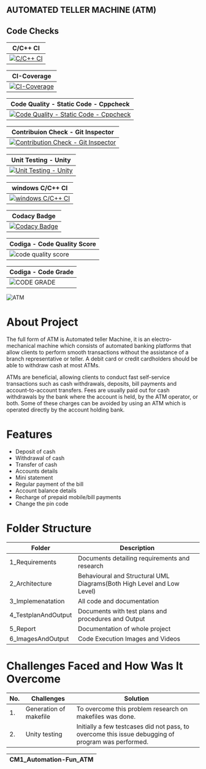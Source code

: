 
## AUTOMATED TELLER MACHINE (ATM)

## Code Checks

|C/C++ CI|
|---------------------------------------|
|[![C/C++ CI](https://github.com/Ashishaman123/CM1_Automation-fun_ATM-Programme/actions/workflows/c_build.yml/badge.svg)](https://github.com/Ashishaman123/CM1_Automation-fun_ATM-Programme/actions/workflows/c_build.yml)|

|CI-Coverage|
|---------------------------------------|
|[![CI-Coverage](https://github.com/Ashishaman123/CM1_Automation-fun_ATM-Programme/actions/workflows/gcov.yml/badge.svg)](https://github.com/Ashishaman123/CM1_Automation-fun_ATM-Programme/actions/workflows/gcov.yml)|

|**Code Quality - Static Code - Cppcheck**|
|---------------------------------------|
|[![Code Quality - Static Code - Cppcheck](https://github.com/Ashishaman123/CM1_Automation-fun_ATM-Programme/actions/workflows/cppcheck.yml/badge.svg)](https://github.com/Ashishaman123/CM1_Automation-fun_ATM-Programme/actions/workflows/cppcheck.yml)|

|**Contribuion Check - Git Inspector**|
|---------------------------------------|
|[![Contribution Check - Git Inspector](https://github.com/Ashishaman123/CM1_Automation-fun_ATM-Programme/actions/workflows/gitinspector.yml/badge.svg)](https://github.com/Ashishaman123/CM1_Automation-fun_ATM-Programme/actions/workflows/gitinspector.yml)|

|Unit Testing - Unity|
|---------------------------------------|
|[![Unit Testing - Unity](https://github.com/Ashishaman123/CM1_Automation-fun_ATM-Programme/actions/workflows/unity.yml/badge.svg)](https://github.com/Ashishaman123/CM1_Automation-fun_ATM-Programme/actions/workflows/unity.yml)|

|windows C/C++ CI|
|---------------------------------------|
|[![windows C/C++ CI](https://github.com/Ashishaman123/CM1_Automation-fun_ATM-Programme/actions/workflows/windows_c-cpp.yml/badge.svg)](https://github.com/Ashishaman123/CM1_Automation-fun_ATM-Programme/actions/workflows/windows_c-cpp.yml)|

|**Codacy Badge**|
|---------------------------------------|
|[![Codacy Badge](https://app.codacy.com/project/badge/Grade/a33767d5cc1746a5917efa78d03afbf5)](https://www.codacy.com/gh/Ashishaman123/CM1_Automation-fun_ATM-Programme/dashboard?utm_source=github.com&amp;utm_medium=referral&amp;utm_content=Ashishaman123/CM1_Automation-fun_ATM-Programme&amp;utm_campaign=Badge_Grade)|

|**Codiga - Code Quality Score**|
|---------------------------------------|
|![code quality score](https://api.codiga.io/project/29862/score/svg)


|**Codiga - Code Grade**|
|---------------------------------------|
|![CODE GRADE](https://api.codiga.io/project/29862/status/svg)|




![ATM](https://user-images.githubusercontent.com/94282403/142884589-3d7a8aec-31b8-4361-891c-6e10657d3440.jpg)

# About Project
The full form of ATM is Automated teller Machine, it is an electro-mechanical machine which consists of automated banking platforms that allow clients to perform smooth transactions without the assistance of a branch representative or teller. A debit card or credit cardholders should be able to withdraw cash at most ATMs.

ATMs are beneficial, allowing clients to conduct fast self-service transactions such as cash withdrawals, deposits, bill payments and account-to-account transfers. Fees are usually paid out for cash withdrawals by the bank where the account is held, by the ATM operator, or both. Some of these charges can be avoided by using an ATM which is operated directly by the account holding bank.

# Features
- Deposit of cash
- Withdrawal of cash
- Transfer of cash
- Accounts details
- Mini statement
- Regular payment of the bill
- Account balance details
- Recharge of prepaid mobile/bill payments
- Change the pin code


# Folder Structure

|Folder|      Description|
|------|   -----------------|
|1_Requirements|	Documents detailing requirements and research
|2_Architecture|	Behavioural and Structural UML Diagrams(Both High Level and Low Level)
|3_Implemenatation|	All code and documentation
|4_TestplanAndOutput|	Documents with test plans and procedures and Output
|5_Report|	Documentation of whole project
|6_ImagesAndOutput|	Code Execution Images and Videos

# Challenges Faced and How Was It Overcome

|No.|	Challenges|	Solution|
|----|----------|----------|
|1.|	Generation of makefile|To overcome this problem research on makefiles was done.
|2.|  Unity testing|Initially a few testcases did not pass, to overcome this issue debugging of program was performed.

|CM1_Automation-Fun_ATM|
|---------------------------------------|

